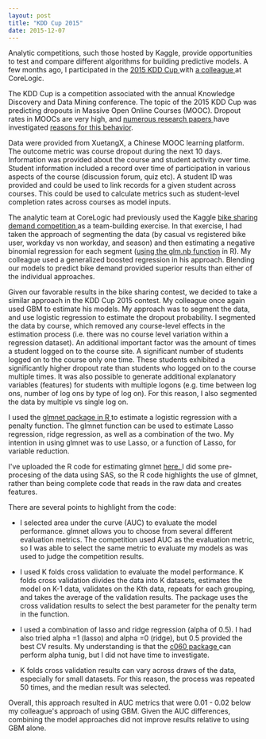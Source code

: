 ```yaml
---
layout: post
title: "KDD Cup 2015"
date: 2015-12-07
---
```


Analytic competitions, such those hosted by Kaggle, provide opportunities to test and compare different algorithms for building predictive models.  A few months ago, I participated in the <a href="http://kddcup2015.com/information.html" a> 2015 KDD Cup </a>  with <a href="https://www.linkedin.com/in/jianjun-xie-a34a073" a> a colleague </a> at CoreLogic.

The KDD Cup is a competition associated with the annual Knowledge Discovery and Data Mining conference.  The topic of the 2015 KDD Cup was predicting dropouts in Massive Open Online Courses (MOOC).  Dropout rates in MOOCs are very high, and <a href="http://wrap.warwick.ac.uk/65543/" a>numerous research papers </a>  have investigated <a href="http://www.editlib.org/p/147656/" a>reasons for this behavior</a>.  

Data were provided from XuetangX, a Chinese MOOC learning platform.  The outcome metric was course dropout during the next 10 days.  Information was provided about the course and student activity over time.  Student information included a record over time of participation in various aspects of the course (discussion forum, quiz etc).  A student ID was provided and could be used to link records for a given student across courses.  This could be used to calculate metrics such as student-level completion rates across courses as model inputs.

The analytic team at CoreLogic had previously used the Kaggle <a href="https://www.kaggle.com/c/bike-sharing-demand" a> bike sharing demand competition </a> as a team-building exercise.   In that exercise, I had taken the approach of segmenting the data (by casual vs registered bike user, workday vs non workday, and season) and then estimating a negative binomial regression for each segment (<a href="https://stat.ethz.ch/R-manual/R-devel/library/MASS/html/glm.nb.html" a>using the glm.nb function</a> in R).  My colleague used a generalized boosted regression in his approach.  Blending our models to predict bike demand provided superior results than either of the individual approaches.

Given our favorable results in the bike sharing contest, we decided to take a similar approach in the KDD Cup 2015 contest.  My colleague once again used GBM to estimate his models.  My approach was to segment the data, and use logistic regression to estimate the dropout probability.  I segmented the data by course, which removed any course-level effects in the estimation process (i.e. there was no course level variation within a regression dataset).  An additional important factor was the amount of times a student logged on to the course site.  A significant number of students logged on to the course only one time.  These students exhibited a significantly higher dropout rate than students who logged on to the course multiple times.  It was also possible to generate additional explanatory variables (features) for students with multiple logons (e.g. time between log ons, number of log ons by type of log on). For this reason, I also segmented the data by multiple vs single log on.

I used the <a href="https://cran.r-project.org/web/packages/glmnet/index.html" a> glmnet package in R </a> to estimate a logistic regression with a penalty function.  The glmnet function can be used to estimate Lasso regression, ridge regression, as well as a combination of the two.  My intention in using glmnet was to use Lasso, or a function of Lasso, for variable reduction.

I've uploaded the R code for estimating glmnet <a href="https://github.com/SomeThingsConsidered/KDDCup2015/blob/master/glmnet_KDDCup2015.R" a> here. </a>  I did some pre-procesing of the data using SAS, so the R code highlights the use of glmnet, rather than being complete code that reads in the raw data and creates features.

There are several points to highlight from the code: 


- I selected area under the curve (AUC) to evaluate the model performance. glmnet allows you to choose from several different evaluation metrics.  The competition used AUC as the evaluation metric, so I was able to select the same metric to evaluate my models as was used to judge the competition results.

- I used K folds cross validation to evaluate the model performance.  K folds cross validation divides the data into K datasets, estimates the model on K-1 data, validates on the Kth data, repeats for each grouping, and takes the average of the validation results. The package uses the cross validation results to select the best parameter for the penalty term in the function.
 
- I used a combination of lasso and ridge regression (alpha of 0.5).  I had also tried alpha =1 (lasso) and alpha =0 (ridge), but 0.5 provided the best CV results.  My understanding is that the <a href="https://cran.r-project.org/web/packages/c060/c060.pdf" a> c060 package </a> can perform alpha tunig, but I did not have time to investigate. 

- K folds cross validation results can vary across draws of the data, especially for small datasets.  For this reason, the process was repeated 50 times, and the median result was selected. 

Overall, this approach resulted in AUC metrics that were 0.01 - 0.02 below my colleague's approach of using GBM.  Given the AUC differences, combining the model approaches did not improve results relative to using GBM alone.



